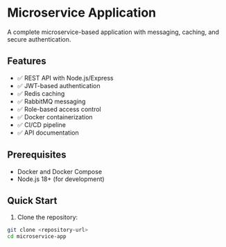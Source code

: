 # Microservice Application

A complete microservice-based application with messaging, caching, and secure authentication.

## Features

- ✅ REST API with Node.js/Express
- ✅ JWT-based authentication
- ✅ Redis caching
- ✅ RabbitMQ messaging
- ✅ Role-based access control
- ✅ Docker containerization
- ✅ CI/CD pipeline
- ✅ API documentation

## Prerequisites

- Docker and Docker Compose
- Node.js 18+ (for development)

## Quick Start

1. Clone the repository:
```bash
git clone <repository-url>
cd microservice-app